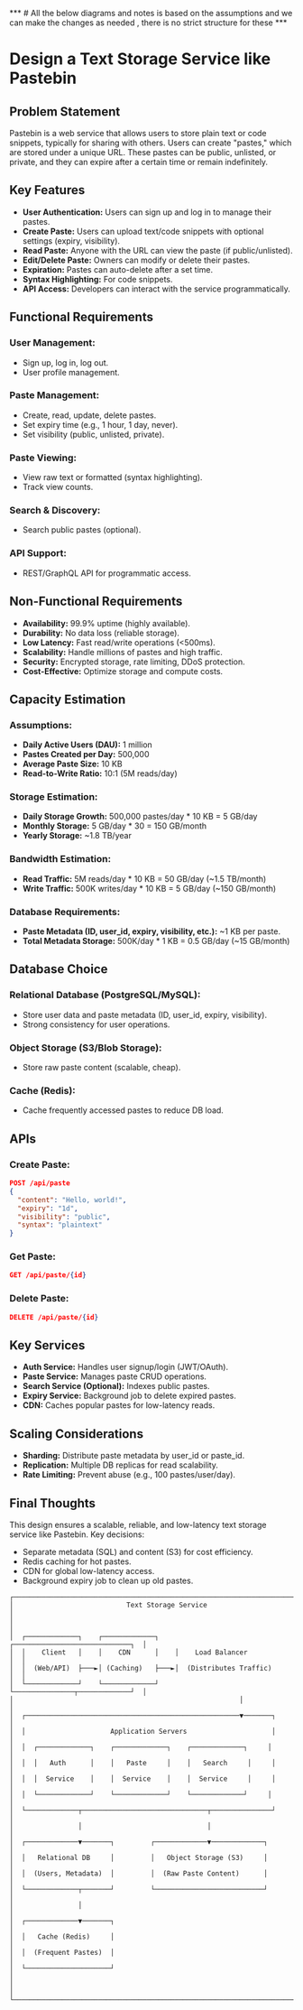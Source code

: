 *** # All the below diagrams and notes is based on the assumptions and we can make the changes as needed , there is no strict structure for these ***

# Design a Text Storage Service like Pastebin

## Problem Statement
Pastebin is a web service that allows users to store plain text or code snippets, typically for sharing with others. Users can create "pastes," which are stored under a unique URL. These pastes can be public, unlisted, or private, and they can expire after a certain time or remain indefinitely.

## Key Features
- **User Authentication:** Users can sign up and log in to manage their pastes.
- **Create Paste:** Users can upload text/code snippets with optional settings (expiry, visibility).
- **Read Paste:** Anyone with the URL can view the paste (if public/unlisted).
- **Edit/Delete Paste:** Owners can modify or delete their pastes.
- **Expiration:** Pastes can auto-delete after a set time.
- **Syntax Highlighting:** For code snippets.
- **API Access:** Developers can interact with the service programmatically.

## Functional Requirements
### User Management:
- Sign up, log in, log out.
- User profile management.

### Paste Management:
- Create, read, update, delete pastes.
- Set expiry time (e.g., 1 hour, 1 day, never).
- Set visibility (public, unlisted, private).

### Paste Viewing:
- View raw text or formatted (syntax highlighting).
- Track view counts.

### Search & Discovery:
- Search public pastes (optional).

### API Support:
- REST/GraphQL API for programmatic access.

## Non-Functional Requirements
- **Availability:** 99.9% uptime (highly available).
- **Durability:** No data loss (reliable storage).
- **Low Latency:** Fast read/write operations (<500ms).
- **Scalability:** Handle millions of pastes and high traffic.
- **Security:** Encrypted storage, rate limiting, DDoS protection.
- **Cost-Effective:** Optimize storage and compute costs.

## Capacity Estimation
### Assumptions:
- **Daily Active Users (DAU):** 1 million
- **Pastes Created per Day:** 500,000
- **Average Paste Size:** 10 KB
- **Read-to-Write Ratio:** 10:1 (5M reads/day)

### Storage Estimation:
- **Daily Storage Growth:** 500,000 pastes/day * 10 KB = 5 GB/day
- **Monthly Storage:** 5 GB/day * 30 = 150 GB/month
- **Yearly Storage:** ~1.8 TB/year

### Bandwidth Estimation:
- **Read Traffic:** 5M reads/day * 10 KB = 50 GB/day (~1.5 TB/month)
- **Write Traffic:** 500K writes/day * 10 KB = 5 GB/day (~150 GB/month)

### Database Requirements:
- **Paste Metadata (ID, user_id, expiry, visibility, etc.):** ~1 KB per paste.
- **Total Metadata Storage:** 500K/day * 1 KB = 0.5 GB/day (~15 GB/month)

## Database Choice
### Relational Database (PostgreSQL/MySQL):
- Store user data and paste metadata (ID, user_id, expiry, visibility).
- Strong consistency for user operations.

### Object Storage (S3/Blob Storage):
- Store raw paste content (scalable, cheap).

### Cache (Redis):
- Cache frequently accessed pastes to reduce DB load.

## APIs
### Create Paste:
```json
POST /api/paste
{
  "content": "Hello, world!",
  "expiry": "1d",
  "visibility": "public",
  "syntax": "plaintext"
}
```
### Get Paste:
```json
GET /api/paste/{id}
```
### Delete Paste:
```json
DELETE /api/paste/{id}
```

## Key Services
- **Auth Service:** Handles user signup/login (JWT/OAuth).
- **Paste Service:** Manages paste CRUD operations.
- **Search Service (Optional):** Indexes public pastes.
- **Expiry Service:** Background job to delete expired pastes.
- **CDN:** Caches popular pastes for low-latency reads.

## Scaling Considerations
- **Sharding:** Distribute paste metadata by user_id or paste_id.
- **Replication:** Multiple DB replicas for read scalability.
- **Rate Limiting:** Prevent abuse (e.g., 100 pastes/user/day).

## Final Thoughts
This design ensures a scalable, reliable, and low-latency text storage service like Pastebin. Key decisions:
- Separate metadata (SQL) and content (S3) for cost efficiency.
- Redis caching for hot pastes.
- CDN for global low-latency access.
- Background expiry job to clean up old pastes.
```text
┌─────────────────────────────────────────────────────────────────────────┐
│                            Text Storage Service                         │
│                                                                         │
│  ┌─────────────┐    ┌─────────────┐    ┌─────────────────────────────┐  │
│  │    Client   │    │    CDN      │    │    Load Balancer            │  │
│  │  (Web/API)  ├───►│ (Caching)   ├───►│  (Distributes Traffic)      │  │
│  └─────────────┘    └─────────────┘    └───────────────┬─────────────┘  │
│                                                        │                │
│  ┌─────────────────────────────────────────────────────▼───────┐        │
│  │                     Application Servers                     │        │
│  │  ┌─────────────┐    ┌─────────────┐    ┌─────────────┐     │        │
│  │  │   Auth      │    │   Paste     │    │   Search     │     │        │
│  │  │  Service    │    │  Service    │    │  Service     │     │        │
│  │  └─────────────┘    └─────────────┘    └─────────────┘     │        │
│  └─────────────┬───────────────────────────────┬───────────────┘        │
│                │                               │                        │
│  ┌─────────────▼───────┐         ┌─────────────▼─────────────┐          │
│  │   Relational DB     │         │   Object Storage (S3)     │          │
│  │  (Users, Metadata)  │         │  (Raw Paste Content)      │          │
│  └─────────────┬───────┘         └───────────────────────────┘          │
│                │                                                        │
│  ┌─────────────▼───────┐                                               │
│  │   Cache (Redis)     │                                               │
│  │  (Frequent Pastes)  │                                               │
│  └─────────────────────┘                                               │
│                                                                         │
└─────────────────────────────────────────────────────────────────────────┘
```
